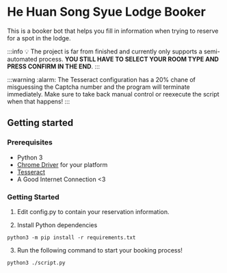 # He Huan Song Syue Lodge Booker

This is a booker bot that helps you fill in information when trying to reserve for a spot in the lodge.

:::info
:bulb: The project is far from finished and currently only supports a semi-automated process. **YOU STILL HAVE TO SELECT YOUR ROOM TYPE AND PRESS CONFIRM IN THE END**.
:::

:::warning
:alarm: The Tesseract configuration has a 20% chane of misguessing the Captcha number and the program will terminate immediately. Make sure to take back manual control or reexecute the script when that happens!
:::

## Getting started

### Prerequisites

* Python 3
* [Chrome Driver](https://chromedriver.chromium.org/) for your platform
* [Tesseract](https://tesseract-ocr.github.io/tessdoc/Installation.html)
* A Good Internet Connection <3

### Getting Started

1. Edit config.py to contain your reservation information.

2. Install Python dependencies

```[bash]
python3 -m pip install -r requirements.txt
```

3. Run the following command to start your booking process!

```[bash]
python3 ./script.py
```
